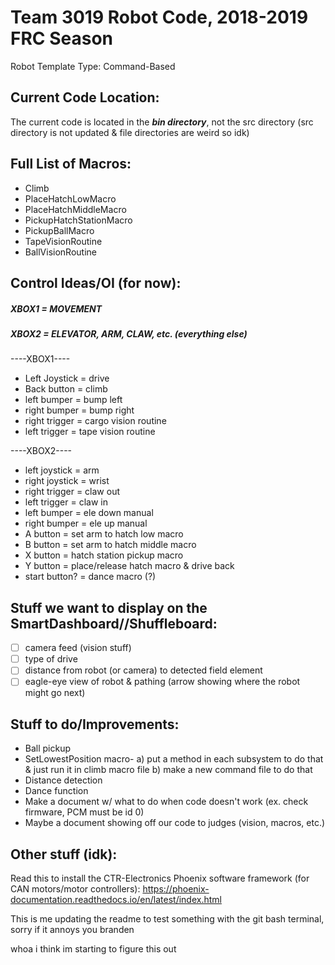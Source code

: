 # Team 3019 Robot Code, 2018-2019 FRC Season
Robot Template Type: Command-Based
 
## Current Code Location:
The current code is located in the ***bin directory***, not the src directory (src directory is not updated & file directories are weird so idk)

## Full List of Macros:
- Climb
- PlaceHatchLowMacro
- PlaceHatchMiddleMacro
- PickupHatchStationMacro
- PickupBallMacro
- TapeVisionRoutine
- BallVisionRoutine

## Control Ideas/OI (for now):
##### XBOX1 = MOVEMENT
##### XBOX2 = ELEVATOR, ARM, CLAW, etc. (everything else)

----XBOX1----
 
- Left Joystick = drive
- Back button = climb
- left bumper = bump left
- right bumper = bump right
- right trigger = cargo vision routine
- left trigger = tape vision routine
 
----XBOX2----
 
- left joystick = arm
- right joystick = wrist
- right trigger = claw out
- left trigger = claw in
- left bumper = ele down manual
- right bumper = ele up manual
- A button = set arm to hatch low macro
- B button = set arm to hatch middle macro
- X button = hatch station pickup macro
- Y button = place/release hatch macro & drive back
- start button? = dance macro (?)

## Stuff we want to display on the SmartDashboard//Shuffleboard:
- [ ] camera feed (vision stuff) 
- [ ] type of drive
- [ ] distance from robot (or camera) to detected field element
- [ ] eagle-eye view of robot & pathing (arrow showing where the robot might go next)

## Stuff to do/Improvements:
- Ball pickup
- SetLowestPosition macro-
   a) put a method in each subsystem to do that & just run it in climb macro file
   b) make a new command file to do that
- Distance detection
- Dance function
- Make a document w/ what to do when code doesn't work (ex. check firmware, PCM must be id 0)
- Maybe a document showing off our code to judges (vision, macros, etc.)

## Other stuff (idk):
Read this to install the CTR-Electronics Phoenix software framework (for CAN motors/motor controllers):
https://phoenix-documentation.readthedocs.io/en/latest/index.html

This is me updating the readme to test something with the git bash terminal, sorry if it annoys you branden

whoa i think im starting to figure this out

